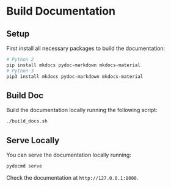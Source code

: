 # Build Documentation

## Setup

First install all necessary packages to build the documentation:

```bash
# Python 2
pip install mkdocs pydoc-markdown mkdocs-material
# Python 3
pip3 install mkdocs pydoc-markdown mkdocs-material
```

## Build Doc

Build the documentation locally running the following script:

```bash
./build_docs.sh
```

## Serve Locally

You can serve the documentation locally running:

```bash
pydocmd serve
```

Check the documentation at `http://127.0.0.1:8000`.
